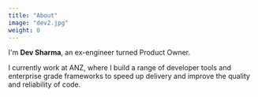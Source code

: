 ```yaml
---
title: "About"
image: "dev2.jpg"
weight: 0
---
```


I'm **Dev Sharma**, an ex-engineer turned Product Owner. 

I currently work at ANZ, where I build a range of developer tools and enterprise grade frameworks to speed up delivery and improve the quality and reliability of code.